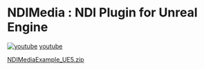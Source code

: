 # NDIMedia : NDI Plugin for Unreal Engine

[![youtube](https://img.youtube.com/vi/RVNNSYyeOFY/maxresdefault.jpg)](https://www.youtube.com/watch?v=RVNNSYyeOFY)
[youtube](https://www.youtube.com/watch?v=RVNNSYyeOFY)

[NDIMediaExample_UE5.zip](https://drive.google.com/file/d/1TXx76QPbQS3keVJHyhjoeYpbaRAkpL7Z/view?usp=sharing)
